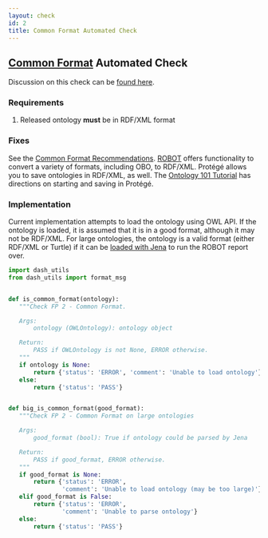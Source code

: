 ```yaml
---
layout: check
id: 2
title: Common Format Automated Check
---
```


## [Common Format](http://obofoundry.org/principles/fp-002-format.html) Automated Check

Discussion on this check can be [found here](https://github.com/OBOFoundry/OBOFoundry.github.io/issues/1018).

### Requirements
1. Released ontology **must** be in RDF/XML format

### Fixes
See the [Common Format Recommendations](http://obofoundry.org/principles/fp-002-format.html#recommendations). [ROBOT](http://robot.obolibrary.org/convert) offers functionality to convert a variety of formats, including OBO, to RDF/XML. Protégé allows you to save ontologies in RDF/XML, as well. The [Ontology 101 Tutorial](https://ontology101tutorial.readthedocs.io/en/latest/StartingProtege.html) has directions on starting and saving in Protégé.

### Implementation
Current implementation attempts to load the ontology using OWL API. If the ontology is loaded, it is assumed that it is in a good format, although it may not be RDF/XML. For large ontologies, the ontology is a valid format (either RDF/XML or Turtle) if it can be [loaded with Jena](http://robot.obolibrary.org/query#executing-on-disk) to run the ROBOT report over.

```python
import dash_utils
from dash_utils import format_msg


def is_common_format(ontology):
   """Check FP 2 - Common Format.

   Args:
       ontology (OWLOntology): ontology object

   Return:
       PASS if OWLOntology is not None, ERROR otherwise.
   """
   if ontology is None:
       return {'status': 'ERROR', 'comment': 'Unable to load ontology'}
   else:
       return {'status': 'PASS'}


def big_is_common_format(good_format):
   """Check FP 2 - Common Format on large ontologies

   Args:
       good_format (bool): True if ontology could be parsed by Jena

   Return:
       PASS if good_format, ERROR otherwise.
   """
   if good_format is None:
       return {'status': 'ERROR',
               'comment': 'Unable to load ontology (may be too large)'}
   elif good_format is False:
       return {'status': 'ERROR',
               'comment': 'Unable to parse ontology'}
   else:
       return {'status': 'PASS'}
```

